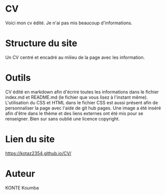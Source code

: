# CV
Voici mon cv édité. Je n'ai pas mis beaucoup d'informations.
# Structure du site
Un CV centré et encadré au milieu de la page avec les information. 
# Outils
CV édité en markdown afin d'écrire toutes les informations dans le fichier index.md et README.md (le fichier que vous lisez à l'instant même). L'utilisation du CSS et HTML dans le fichier CSS  est aussi présent afin de personnaliser la page avec l'aide de git hub pages.
Une image a été inséré afin d'être dans le thème et des liens externes ont été mis pour se renseigner. Bien sur sans oublié une licence copyright.
# Lien du site 
https://kotaz2354.github.io/CV/
# Auteur
KONTE Koumba
